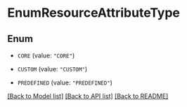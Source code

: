 # EnumResourceAttributeType

## Enum


* `CORE` (value: `"CORE"`)

* `CUSTOM` (value: `"CUSTOM"`)

* `PREDEFINED` (value: `"PREDEFINED"`)


[[Back to Model list]](../README.md#documentation-for-models) [[Back to API list]](../README.md#documentation-for-api-endpoints) [[Back to README]](../README.md)


